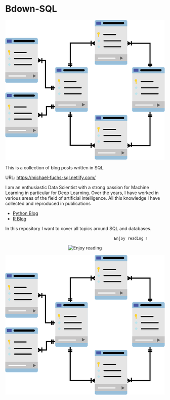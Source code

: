 # Bdown-SQL

<p align="center">
  <img src="https://github.com/MFuchs1989/Bdown-SQL/blob/master/static/images/Database.png?raw=true" alt="Database"/>
</p>

This is a collection of blog posts written in SQL.

URL: https://michael-fuchs-sql.netlify.com/

I am an enthusiastic Data Scientist with a strong passion for Machine Learning in particular for Deep Learning.
Over the years, I have worked in various areas of the field of artificial intelligence. 
All this knowledge I have collected and reproduced in publications

+ [Python Blog](https://michael-fuchs-python.netlify.app/)
+ [R Blog](https://michael-fuchs.netlify.app/)

In this repository I want to cover all topics around SQL and databases. 



                                                    Enjoy reading !


<p align="center">
  <img src="https://media.giphy.com/media/l0HlOBZcl7sbV6LnO/giphy.gif?raw=true" alt="Enjoy reading"/>
</p>


[![IMAGE ALT TEXT HERE](https://github.com/MFuchs1989/Bdown-SQL/blob/master/static/images/Database.png)](https://www.youtube.com/watch?v=XM2CJtYcVvY&list=RDMMXM2CJtYcVvY&start_radio=1)
